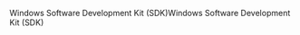 <span data-ttu-id="1edf0-101">Windows Software Development Kit (SDK)</span><span class="sxs-lookup"><span data-stu-id="1edf0-101">Windows Software Development Kit (SDK)</span></span>